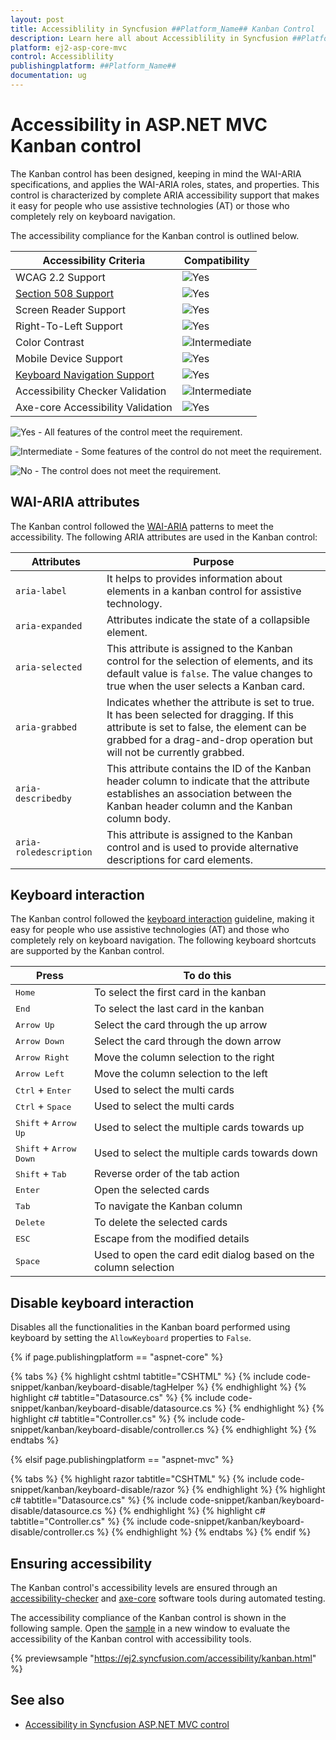 ```yaml
---
layout: post
title: Accessiblility in Syncfusion ##Platform_Name## Kanban Control
description: Learn here all about Accessiblility in Syncfusion ##Platform_Name## Kanban control of Syncfusion Essential JS 2 and more.
platform: ej2-asp-core-mvc
control: Accessiblility
publishingplatform: ##Platform_Name##
documentation: ug
---
```


# Accessibility in ASP.NET MVC Kanban control

The Kanban control has been designed, keeping in mind the WAI-ARIA specifications, and applies the WAI-ARIA roles, states, and properties. This control is characterized by complete ARIA accessibility support that makes it easy for people who use assistive technologies (AT) or those who completely rely on keyboard navigation.

The accessibility compliance for the Kanban control is outlined below.

| Accessibility Criteria | Compatibility |
| -- | -- |
| WCAG 2.2 Support | ![Yes](https://cdn.syncfusion.com/content/images/documentation/full.png) |
| [Section 508 Support](../common/accessibility#accessibility-standards) | ![Yes](https://cdn.syncfusion.com/content/images/documentation/full.png) |
| Screen Reader Support | ![Yes](https://cdn.syncfusion.com/content/images/documentation/full.png) |
| Right-To-Left Support | ![Yes](https://cdn.syncfusion.com/content/images/documentation/full.png) |
| Color Contrast | ![Intermediate](https://cdn.syncfusion.com/content/images/documentation/partial.png) |
| Mobile Device Support | ![Yes](https://cdn.syncfusion.com/content/images/documentation/full.png) |
| [Keyboard Navigation Support](../common/accessibility#keyboard-navigation-support) | ![Yes](https://cdn.syncfusion.com/content/images/documentation/full.png) |
| Accessibility Checker Validation | ![Intermediate](https://cdn.syncfusion.com/content/images/documentation/partial.png) |
| Axe-core Accessibility Validation | ![Yes](https://cdn.syncfusion.com/content/images/documentation/full.png) |

<style>
    .post .post-content img {
        display: inline-block;
        margin: 0.5em 0;
    }
</style>
![Yes](https://cdn.syncfusion.com/content/images/documentation/full.png) - All features of the control meet the requirement.

![Intermediate](https://cdn.syncfusion.com/content/images/documentation/partial.png)  - Some features of the control do not meet the requirement.

![No](https://cdn.syncfusion.com/content/images/documentation/not-supported.png)  - The control does not meet the requirement.

## WAI-ARIA attributes

The Kanban control followed the [WAI-ARIA](https://www.w3.org/WAI/ARIA/apg/patterns/alert/) patterns to meet the accessibility. The following ARIA attributes are used in the Kanban control:

| Attributes | Purpose |
| --- | --- |
| `aria-label` |  It helps to provides information about elements in a kanban control for assistive technology. |
| `aria-expanded` | Attributes indicate the state of a collapsible element. |
| `aria-selected` | This attribute is assigned to the Kanban control for the selection of elements, and its default value is `false`. The value changes to true when the user selects a Kanban card. |
| `aria-grabbed` | Indicates whether the attribute is set to true. It has been selected for dragging. If this attribute is set to false, the element can be grabbed for a drag-and-drop operation but will not be currently grabbed. |
| `aria-describedby` | This attribute contains the ID of the Kanban header column to indicate that the attribute establishes an association between the Kanban header column and the Kanban column body. |
| `aria-roledescription` | This attribute is assigned to the Kanban control and is used to provide alternative descriptions for card elements. |

## Keyboard interaction

The Kanban control followed the [keyboard interaction](https://www.w3.org/WAI/ARIA/apg/patterns/alert/#keyboardinteraction) guideline, making it easy for people who use assistive technologies (AT) and those who completely rely on keyboard navigation. The following keyboard shortcuts are supported by the Kanban control.

| **Press** | **To do this** |
| --- | --- |
| <kbd>Home</kbd> | To select the first card in the kanban |
| <kbd>End</kbd> | To select the last card in the kanban |
| <kbd>Arrow Up</kbd> | Select the card through the up arrow |
| <kbd>Arrow Down</kbd> | Select the card through the down arrow |
| <kbd>Arrow Right</kbd> | Move the column selection to the right |
| <kbd>Arrow Left</kbd> | Move the column selection to the left |
| <kbd>Ctrl</kbd> + <kbd>Enter</kbd> | Used to select the multi cards |
| <kbd>Ctrl</kbd> + <kbd>Space</kbd> | Used to select the multi cards |
| <kbd>Shift</kbd> + <kbd>Arrow Up</kbd> | Used to select the multiple cards towards up |
| <kbd>Shift</kbd> + <kbd>Arrow Down</kbd> | Used to select the multiple cards towards down |
| <kbd>Shift</kbd> + <kbd>Tab</kbd> | Reverse order of the tab action |
| <kbd>Enter</kbd> | Open the selected cards |
| <kbd>Tab</kbd> | To navigate the Kanban column |
| <kbd>Delete</kbd> | To delete the selected cards |
| <kbd>ESC</kbd> | Escape from the modified details |
| <kbd>Space</kbd> | Used to open the card edit dialog based on the column selection |

## Disable keyboard interaction

Disables all the functionalities in the Kanban board performed using keyboard by setting the `AllowKeyboard` properties to `False`.

{% if page.publishingplatform == "aspnet-core" %}

{% tabs %}
{% highlight cshtml tabtitle="CSHTML" %}
{% include code-snippet/kanban/keyboard-disable/tagHelper %}
{% endhighlight %}
{% highlight c# tabtitle="Datasource.cs" %}
{% include code-snippet/kanban/keyboard-disable/datasource.cs %}
{% endhighlight %}
{% highlight c# tabtitle="Controller.cs" %}
{% include code-snippet/kanban/keyboard-disable/controller.cs %}
{% endhighlight %}
{% endtabs %}

{% elsif page.publishingplatform == "aspnet-mvc" %}

{% tabs %}
{% highlight razor tabtitle="CSHTML" %}
{% include code-snippet/kanban/keyboard-disable/razor %}
{% endhighlight %}
{% highlight c# tabtitle="Datasource.cs" %}
{% include code-snippet/kanban/keyboard-disable/datasource.cs %}
{% endhighlight %}
{% highlight c# tabtitle="Controller.cs" %}
{% include code-snippet/kanban/keyboard-disable/controller.cs %}
{% endhighlight %}
{% endtabs %}
{% endif %}

## Ensuring accessibility

The Kanban control's accessibility levels are ensured through an [accessibility-checker](https://www.npmjs.com/package/accessibility-checker) and [axe-core](https://www.npmjs.com/package/axe-core) software tools during automated testing.

The accessibility compliance of the Kanban control is shown in the following sample. Open the [sample](https://ej2.syncfusion.com/accessibility/kanban.html) in a new window to evaluate the accessibility of the Kanban control with accessibility tools.

{% previewsample "<https://ej2.syncfusion.com/accessibility/kanban.html>" %}

## See also

* [Accessibility in Syncfusion ASP.NET MVC control](../common/accessibility)